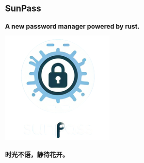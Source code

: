 # SunPass
## A new password manager powered by rust.
![SunPass Logo](./docs/public/logo.png)
## 时光不语，静待花开。
